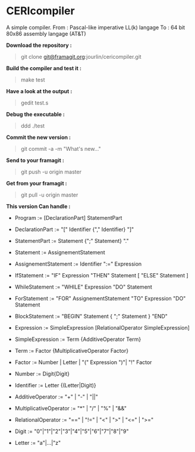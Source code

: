 # CERIcompiler

A simple compiler.
From : Pascal-like imperative LL(k) langage
To : 64 bit 80x86 assembly langage (AT&T)

**Download the repository :**

> git clone git@framagit.org:jourlin/cericompiler.git

**Build the compiler and test it :**

> make test

**Have a look at the output :**

> gedit test.s

**Debug the executable :**

> ddd ./test

**Commit the new version :**

> git commit -a -m "What's new..."

**Send to your framagit :**

> git push -u origin master

**Get from your framagit :**

> git pull -u origin master

**This version Can handle :**

- Program := [DeclarationPart] StatementPart
- DeclarationPart := "[" Identifier {"," Identifier} "]"
- StatementPart := Statement {";" Statement} "."
- Statement := AssignementStatement
- AssignementStatement := Identifier ":=" Expression
- IfStatement := "IF" Expression "THEN" Statement [ "ELSE" Statement ]
- WhileStatement := "WHILE" Expression "DO" Statement
- ForStatement := "FOR" AssignementStatement "TO" Expression "DO" Statement
- BlockStatement := "BEGIN" Statement { ";" Statement } "END"<br>

- Expression := SimpleExpression [RelationalOperator SimpleExpression]
- SimpleExpression := Term {AdditiveOperator Term}
- Term := Factor {MultiplicativeOperator Factor}
- Factor := Number | Letter | "(" Expression ")"| "!" Factor
- Number := Digit{Digit}
- Identifier := Letter {(Letter|Digit)}<br>

- AdditiveOperator := "+" | "-" | "||"
- MultiplicativeOperator := "*" | "/" | "%" | "&&"
- RelationalOperator := "==" | "!=" | "<" | ">" | "<=" | ">="  
- Digit := "0"|"1"|"2"|"3"|"4"|"5"|"6"|"7"|"8"|"9"
- Letter := "a"|...|"z"

